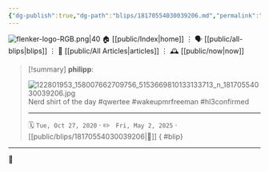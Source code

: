 ```yaml
---
{"dg-publish":true,"dg-path":"blips/18170554030039206.md","permalink":"/blips/18170554030039206/","title":"philipp on instagram @ 2020-10-27"}
---
```



<div class="transclusion internal-embed is-loaded"><div class="markdown-embed">




![flenker-logo-RGB.png|40](/img/user/attachments/flenker-logo-RGB.png)
🏠 [[public/Index\|home]]  ⋮ 🗣️ [[public/all-blips\|blips]] ⋮  📝 [[public/All Articles\|articles]]  ⋮ 🕰️ [[public/now\|now]]


</div></div>


> [!summary] **philipp**:
>
> ![122801953_158007662709756_5153669810133133713_n_18170554030039206.jpg](/img/user/attachments/122801953_158007662709756_5153669810133133713_n_18170554030039206.jpg)
> Nerd shirt of the day #qwertee #wakeupmrfreeman #hl3confirmed
> - - -
>
> 🗓️ <code>Tue, Oct 27, 2020</code>  · ✏️ <code> Fri, May 2, 2025</code>  · [[public/blips/18170554030039206\|🔗]]
{ #blip}


- - -

 👾
